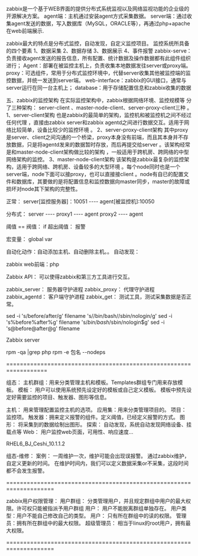 zabbix是一个基于WEB界面的提供分布式系统监视以及网络监视功能的企业级的开源解决方案。
agent端：主机通过安装agent方式采集数据。
server端：通过收集agent发送的数据，写入数据库（MySQL，ORACLE等），再通过php+apache在web前端展示.

zabbix最大的特点是分布式监控，自动发现，自定义监控项目。
监控系统所具备的四个要素  1、数据采集  2、数据存储  3、数据展示  4、事件报警
zabbix-serve：负责接收agent发送的报告信息，所有配置、统计数据及操作数据都有此组件组织进行；
 Agent：部署在被监控主机上，负责收集本地数据发往server或proxy端。
proxy：可选组件，常用于分布式监控环境中，代替server收集其他被监控端的监控数据，并统一发送到server端。
 web-interface：zabbix的GUI接口，通常与server运行在同一台主机上；
database：用于存储配置信息和zabbix收集的数据

五、zabbix的监控架构
在实际监控架构中，zabbix根据网络环境、监控规模等 分了三种架构： server-client 、master-node-client、server-proxy-client三种 。
1、server-client架构
也是zabbix的最简单的架构，监控机和被监控机之间不经过任何代理 ，直接由zabbix server和zabbix agentd之间进行数据交互。适用于网络比较简单，设备比较少的监控环境 。
2、server-proxy-client架构
其中proxy是server、client之间沟通的一个桥梁，proxy本身没有前端，而且其本身并不存放数据，只是将agentd发来的数据暂时存放，而后再提交给server 。该架构经常是和master-node-client架构做比较的架构 ，一般适用于跨机房、跨网络的中型网络架构的监控。
3、master-node-client架构
该架构是zabbix最复杂的监控架构，适用于跨网络、跨机房、设备较多的大型环境 。每个node同时也是一个server端，node下面可以接proxy，也可以直接接client 。node有自已的配置文件和数据库，其要做的是将配置信息和监控数据向master同步，master的故障或损坏对node其下架构的完整性。


正常： server[监控服务器]：10051 ---- agent[被监控机]:10050

分布式： server ---- proxy1 ---- agent
		     proxy2 ---- agent

阈值 == 阀值：
  if 超出阈值：
      报警

宏变量： global var

自动化动作：自动添加主机、自动删除主机。。
自动发现：

zabbix web前端：php

Zabbix API： 可以使得zabbix和第三方工具进行交互。

zabbix_server：  服务器守护进程
zabbix_proxy：   代理守护进程
zabbix_agentd： 客户端守护进程
zabbix_get： 测试工具，测试采集数据是否正常。



sed -i 's/before/after/g' filename   's/\/bin\/bash/\/sbin\/nologin/g'
sed -i 's%before%after%g' filename   's$/bin/bash$/sbin/nologin$g' 
sed -i 's@before@after@g' filename

Zabbix server


rpm -qa |grep php
rpm -e 包名 --nodeps

==================================================================

组态：
主机群组：用来分类管理主机和模板。Templates群组专门用来存放模板。
模板：	用户可以使用系统预先设定好的模板或自己定义模板。
	模板中预先设定好需要监控的项目、触发器、图形等信息。

主机： 	用来管理配置监控主机的选项。
	应用集：用来分类管理项目的。
	项目：	监控项。
	触发器：拥来定义报警的组件。定义阈值，已经定义报警的方式。
	图形：	将采集到的数据绘制出图形。
	探索：	自动发现，系统自动发现网络设备、挂载点等
	Web：	用户监控web页面，可用性、响应速度...
	
RHEL6_BJ_Ceshi_10.1.1.2

组态-维修：
案例：
一周维护一次，维护可能会出现误报警。
通过zabbix维护，自定义更新的时间。 在维护时间内，我们可以定义数据采集or不采集，这段时间都不会发生报警。

====================================================================

zabbix用户权限管理：
用户群组：  分类管理用户，并且规定群组中用户的最大权限。许可权只能被指派予用户群组
用户：	    用户不能脱离群组单独存在。
用户类型：用户不能自己修改自己的类型。
用户：  只有所在群组中的读的权限。
管理员：拥有所在群组中的最大权限。
超级管理员： 相当于linux的root用户，拥有最大权限。	

====================================================================






